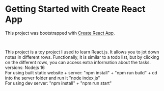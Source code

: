 # Getting Started with Create React App

This project was bootstrapped with [Create React App](https://github.com/facebook/create-react-app).

<br/>

This project is a toy project I used to learn React.js. It allows you to jot down notes in different rows. Functionally, it is similar to a todo list, but by clicking on the different rows, you can access extra information about the tasks. 
<br>
versions: Nodejs 16
<br>
For using built static website + server: "npm install" + "npm run build" + cd into the server folder and run it "node index.js"
<br>
For using dev server: "npm install" + "npm run start"
